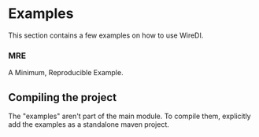 # Examples

This section contains a few examples on how to use WireDI.

### MRE

A Minimum, Reproducible Example.

## Compiling the project

The "examples" aren't part of the main module.
To compile them, explicitly add the examples as a standalone maven project.